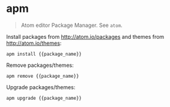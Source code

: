 apm
===

> Atom editor Package Manager.
> See `atom`.

Install packages from http://atom.io/packages and themes from http://atom.io/themes:

    apm install {{package_name}}

Remove packages/themes:

    apm remove {{package_name}}

Upgrade packages/themes:

    apm upgrade {{package_name}}
